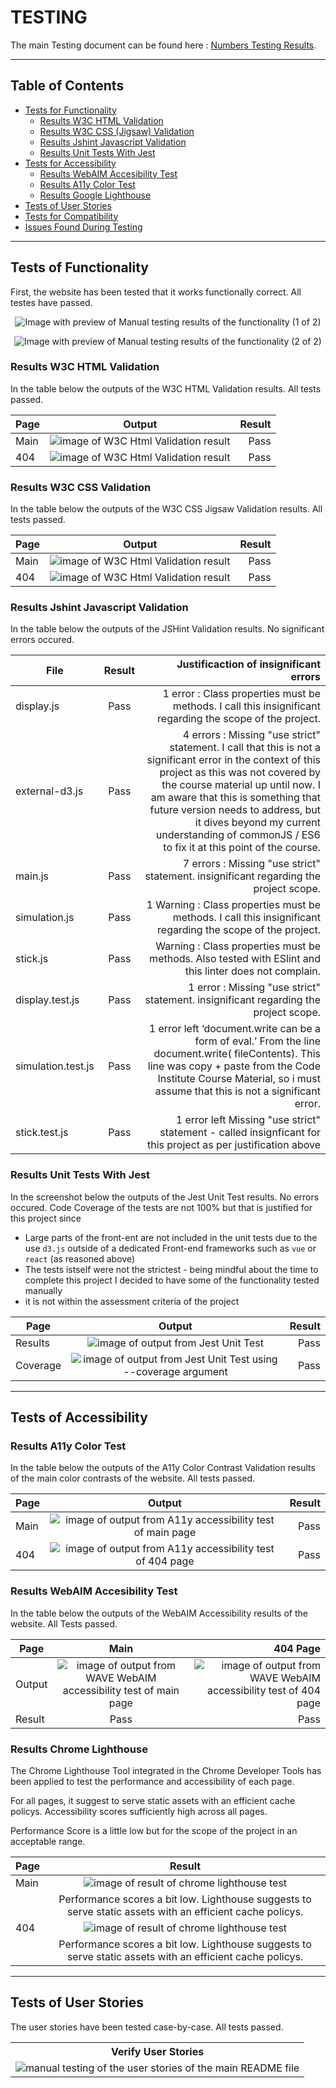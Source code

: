# TESTING 

The main Testing document can be found here : [Numbers Testing Results](/assets/testing/throwing-sticks-test-results.numbers).

-----

## Table of Contents 


- [Tests for Functionality ](#tests-of-functionality)
    - [Results W3C HTML Validation](#results-w3c-html-validation)
    - [Results W3C CSS (Jigsaw) Validation ](#results-w3c-css-validation)
    - [Results Jshint Javascript Validation ](#results-jshint-javascript-validation)
    - [ Results Unit Tests With Jest](#results-unit-tests-with-jest)
- [Tests for Accessibility](#tests-of-accessibility)
    - [Results WebAIM Accesibility Test](#results-webaim-accesibility-test)
    - [Results A11y Color Test](#results-a11y-color-test)
    - [Results Google Lighthouse ](#results-chrome-lighthouse)
- [Tests of User Stories ](#tests-of-user-stories)
- [Tests for Compatibility ](#tests-for-compatibility)
- [ Issues Found During Testing ](#issues-found-during-testing)

---

## Tests of Functionality 

First, the website has been tested that it works functionally correct. All testes have passed.


<p align="center">
<img src="./assets/testing/functionality-1.png"
     alt="Image with preview of Manual testing results of the functionality (1 of 2)"
     style="max-width:800px" >
</p>


<p align="center">
<img src="./assets/testing/functionality-2.png"
     alt="Image with preview of Manual testing results of the functionality (2 of 2)"
     style="max-width:800px" >
</p>



### Results W3C HTML Validation

In the table below the outputs of the W3C HTML Validation results. All tests passed. 

| Page     | Output       | Result |
| -------- |:------------:| ------:|
| Main     | <img src="./assets/testing/validation-html.png" alt="image of W3C Html Validation result" >  | Pass   |
| 404   |  <img src="assets/testing/404-html.png" alt="image of W3C Html Validation result" >  | Pass   |


### Results W3C CSS Validation

In the table below the outputs of the W3C CSS Jigsaw Validation results. All tests passed. 


| Page     | Output       | Result |
| -------- |:------------:| ------:|
| Main     | <img src="./assets/testing/validation-css.png" alt="image of W3C Html Validation result" >  | Pass   |
| 404   |  <img src="assets/testing/404-css.png" alt="image of W3C Html Validation result" >  | Pass   |

### Results Jshint Javascript Validation 

In the table below the outputs of the JSHint Validation results. No significant errors occured. 

| File           | Result | Justificaction of insignificant errors  |
| -------------- | :----: | ----: |
| display.js     |  Pass  |  1 error : Class properties must be methods. I call this insignificant regarding the scope of the project. |
| external-d3.js |  Pass  |   4 errors  :  Missing "use strict" statement. I call that this is not a significant error in the context of this project as this was not covered by the course material up until now. I am aware that this is something that future version needs to address, but it dives beyond my current understanding of commonJS / ES6 to fix it at this point of the course.  |
| main.js        |  Pass  |   7 errors  : Missing "use strict" statement. insignificant regarding the project scope.  |
| simulation.js  |  Pass  |  1 Warning : Class properties must be methods. I call this insignificant regarding the scope of the project. |
| stick.js  |  Pass  |  Warning :  Class properties must be methods. Also tested with ESlint and this linter does not complain. |
| display.test.js       |  Pass  | 1 error  : Missing "use strict" statement. insignificant regarding the project scope.   |
| simulation.test.js       |  Pass  |  1 error left ‘document.write can be a form of eval.’ From the line document.write( fileContents). This line was copy + paste from the Code Institute Course Material, so i must assume that this is not a significant error.  |
| stick.test.js       |  Pass  |  1 error left Missing "use strict" statement - called insignficant for this project as per justification above|



 
### Results Unit Tests With Jest

In the screenshot below the outputs of the Jest Unit Test results. No errors occured. Code Coverage of the tests are not 100% but that is justified for this project since 
- Large parts of the front-ent are not included in the unit tests due to the use `d3.js` outside of a dedicated Front-end frameworks such as `vue` or `react` (as reasoned above) 
- The tests istself were not the strictest - being mindful about the time to complete this project I decided to have some of the functionality tested manually
- it is not within the assessment criteria of the project


| Page     | Output       | Result |
| -------- |:------------:| ------:|
| Results     | <img src="./assets/testing/unit-test-results.png" alt="image of output from Jest Unit Test" >  | Pass   |
| Coverage   |  <img src="assets/testing/unit-test-coverage-2.png" alt="image of output from Jest Unit Test using --coverage argument" >  | Pass   |


-----

## Tests of Accessibility 

### Results A11y Color Test

In the table below the outputs of the A11y Color Contrast Validation results of the main color contrasts of the website. All tests passed.


| Page     |                                                  Output                                                  | Result |
| -------- | :------------------------------------------------------------------------------------------------------: | -----: |
| Main     |   <img src="./assets/testing/validation-a11y-color-contrast.png" alt="image of output from A11y accessibility test of main page" >   |   Pass |
| 404      |    <img src="./assets/testing/404-a11y.png" alt="image of output from A11y accessibility test of 404 page" >  |   Pass |

### Results WebAIM Accesibility Test

In the table below the outputs of the WebAIM Accessibility results of the website. All Tests passed.

| Page     |                                                  Main                                                  | 404 Page |
| -------- | :------------------------------------------------------------------------------------------------------: | -----: |
| Output      |   <img src="./assets/testing/validation-wave-webAIM.png" alt="image of output from WAVE WebAIM accessibility test of main page" >   |    <img src="./assets/testing/404-wave-webAIM.png" alt="image of output from WAVE WebAIM accessibility test of 404 page" >  |
| Result      |  Pass   |   Pass |


### Results Chrome Lighthouse 

The Chrome Lighthouse Tool integrated in the Chrome Developer Tools has been applied to test the performance and accessibility of each page.

For all pages, it suggest to serve static assets with an efficient cache policys.
Accessibility scores sufficiently high across all pages. 

Performance Score is a little low but for the scope of the project in an acceptable range. 

| Page     | Result       | 
| -------- |:------------:| 
| Main   | <img src="./assets/testing/validation-lighthouse.png" alt="image of result of chrome lighthouse test" >  | 
|        |  Performance scores a bit low.  Lighthouse suggests to serve static assets with an efficient cache policys. | 
| 404   |  <img src="./assets/testing/404-lighthouse-test.png" alt="image of result of chrome lighthouse test" >  | 
|        |  Performance scores a bit low. Lighthouse suggests to serve static assets with an efficient cache policys. | 

-----

## Tests of User Stories 

The user stories have been tested case-by-case. All tests passed.

<table style="height:100%">
    <tr>
        <th> Verify User Stories </th>
    </tr>
    <tr>
        <td> <img src="./assets/testing/user-stories.png"; alt="manual testing of the user stories of the main README file " >  </td>
    </tr>

</table>


-----

## Tests for Compatibility 

The website has been tested for compatibility between browsers, and that the website is responsive and displays correctly on all screen sizes as specified during the design stage. All tests passed. 

<p align="center">
<img src="./assets/testing/functionality-compatibility.png"
     alt="Image with preview of Excel testing results of the usability"
     style="max-width:800px" >
</p>

-----

## Issues Found During Testing 

This section is to document any bugs found during testing of the website. 


<table style="width:90%">
    <tr>
        <th> Test Case</th>
        <th> Description </th>
        <th> Errors Found  </th>
    </tr>
 <tr>
    <td> TC01  </td>
    <td> Validate that document passes A11y Automated Color Contrast Check  </td>
    <td> 3 errors in the first pass due to missing form labels on all 3 sliders, 4 warning for using ‘underline’ in the text </td>
 </tr>
 <tr>
    <td> TC04  </td>
    <td> Validate that Javascript modules pass Jshint Validator  </td>
    <td> 5 errors were found, most of them related to stick.js: line 5, col 1, 'class' is available in ES6 (use 'esversion: 6') or Mozilla JS extensions (use moz) </td>
</tr>

 <tr>
   <td></td>
    <td></td>
    <td> 8 errors were found. Mainly missing semicolons and warning that [‘red’] and [‘green’] notation should be updated with ‘. </td>
</tr>

 <tr>
     <td></td>
    <td></td>
    <td> 49 errors in the first run, mostly semicolons etc. ,  Missing "use strict" statement </td>
</tr>

 <tr>
   <td></td>
    <td></td>
    <td> 
63 errors in the first run, mainly semicolons,  2 errors are related to Missing "use strict" statement., 1 error was ‘document.write can be a form of eval.’ From the line document.write( fileContents).</td>
</tr>

 <tr>
    <td> TC09  </td>
    <td> Validate that website passes WAVE WebAIM  Accessibility Check with no Errors  </td>
    <td> 3 errors with a missing ‘form’ label of all the sliders,  and 4 alerts regarding underlined text. </td>
</tr>

 <tr>
    <td> TC10  </td>
    <td> Validate website with Google Chrome Lighthouse Tools</td>
    <td> 
performance was at 79 % for performance due to javascript files being loaded inside the header  </td>
</tr>


 <tr>
    <td> TC111  </td>
    <td> Validate that website is responsive and displays correctly on different screen sizes (Chrome)
 </td>
    <td> 
The x-axis of the scatter plot of the third diagram would stay of the size for that I had in the client window of 320px, while the surrounding div would enlarge </td>
</tr>


 <tr>
    <td> TC12  </td>
    <td> Validate that website is responsive and displays correctly on different screen sizes (Firefox)
 </td>
    <td> 
 slider of the first diagram overflows </td>
</tr>

 <tr>
    <td>   </td>
    <td> 
 </td>
    <td> 
 the first diagram did not resize correctly and stayed in the size for the display with 320px
</td>
</tr>


</table>



--- 


